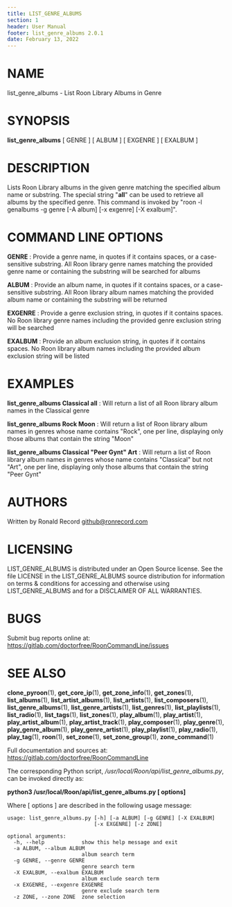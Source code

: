 ```yaml
---
title: LIST_GENRE_ALBUMS
section: 1
header: User Manual
footer: list_genre_albums 2.0.1
date: February 13, 2022
---
```

# NAME
list_genre_albums - List Roon Library Albums in Genre

# SYNOPSIS
**list_genre_albums** [ GENRE ] [ ALBUM ] [ EXGENRE ] [ EXALBUM ]

# DESCRIPTION
Lists Roon Library albums in the given genre matching the specified album name or substring. The special string "__all__" can be used to retrieve all albums by the specified genre. This command is invoked by "roon -l genalbums -g genre [-A album] [-x exgenre] [-X exalbum]".

# COMMAND LINE OPTIONS
**GENRE**
: Provide a genre name, in quotes if it contains spaces, or a case-sensitive substring. All Roon library genre names matching the provided genre name or containing the substring will be searched for albums

**ALBUM**
: Provide an album name, in quotes if it contains spaces, or a case-sensitive substring. All Roon library album names matching the provided album name or containing the substring will be returned

**EXGENRE**
: Provide a genre exclusion string, in quotes if it contains spaces. No Roon library genre names including the provided genre exclusion string will be searched

**EXALBUM**
: Provide an album exclusion string, in quotes if it contains spaces. No Roon library album names including the provided album exclusion string will be listed

# EXAMPLES
**list_genre_albums Classical __all__**
: Will return a list of all Roon library album names in the Classical genre

**list_genre_albums Rock Moon**
: Will return a list of Roon library album names in genres whose name contains "Rock", one per line, displaying only those albums that contain the string "Moon"

**list_genre_albums Classical "Peer Gynt" Art**
: Will return a list of Roon library album names in genres whose name contains "Classical" but not "Art", one per line, displaying only those albums that contain the string "Peer Gynt"

# AUTHORS
Written by Ronald Record github@ronrecord.com

# LICENSING
LIST_GENRE_ALBUMS is distributed under an Open Source license.
See the file LICENSE in the LIST_GENRE_ALBUMS source distribution
for information on terms &amp; conditions for accessing and
otherwise using LIST_GENRE_ALBUMS and for a DISCLAIMER OF ALL WARRANTIES.

# BUGS
Submit bug reports online at: https://gitlab.com/doctorfree/RoonCommandLine/issues

# SEE ALSO
**clone_pyroon**(1), **get_core_ip**(1), **get_zone_info**(1), **get_zones**(1), **list_albums**(1), **list_artist_albums**(1), **list_artists**(1), **list_composers**(1), **list_genre_albums**(1), **list_genre_artists**(1), **list_genres**(1), **list_playlists**(1), **list_radio**(1), **list_tags**(1), **list_zones**(1), **play_album**(1), **play_artist**(1), **play_artist_album**(1), **play_artist_track**(1), **play_composer**(1), **play_genre**(1), **play_genre_album**(1), **play_genre_artist**(1), **play_playlist**(1), **play_radio**(1), **play_tag**(1), **roon**(1), **set_zone**(1), **set_zone_group**(1), **zone_command**(1)

Full documentation and sources at: https://gitlab.com/doctorfree/RoonCommandLine

The corresponding Python script, */usr/local/Roon/api/list_genre_albums.py*,
can be invoked directly as:

**python3 /usr/local/Roon/api/list_genre_albums.py [ options]**

Where [ options ] are described in the following usage message:

~~~~
usage: list_genre_albums.py [-h] [-a ALBUM] [-g GENRE] [-X EXALBUM]
                            [-x EXGENRE] [-z ZONE]

optional arguments:
  -h, --help            show this help message and exit
  -a ALBUM, --album ALBUM
                        album search term
  -g GENRE, --genre GENRE
                        genre search term
  -X EXALBUM, --exalbum EXALBUM
                        album exclude search term
  -x EXGENRE, --exgenre EXGENRE
                        genre exclude search term
  -z ZONE, --zone ZONE  zone selection
~~~~

